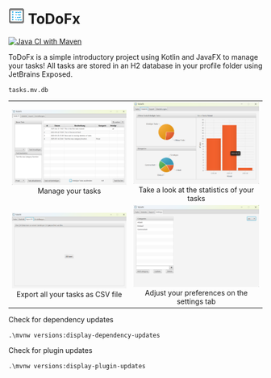 # ![AppLogo](./src/main/resources/com/github/ursteiner/todofx/appIcon.png) ToDoFx


[![Java CI with Maven](https://github.com/ursteiner/ToDoFx/actions/workflows/maven.yml/badge.svg)](https://github.com/ursteiner/ToDoFx/actions/workflows/maven.yml)


ToDoFx is a simple introductory project using Kotlin and JavaFX to manage your tasks!
All tasks are stored in an H2 database in your profile folder using JetBrains Exposed.
```
tasks.mv.db
```

<table>
    <tr>
        <td>
            <img alt="ScreenshotTasks" src="screenshots/Tasks.png">
            <br><center>Manage your tasks</center>
        </td>
        <td>
            <img alt="ScreenshotStatistic" src="screenshots/Statistic.png">
            <br><center>Take a look at the statistics of your tasks</center>
        </td>
    </tr>
    <tr>
        <td>
            <img alt="ScreenshotExport" src="screenshots/Export.png">
            <br><center>Export all your tasks as CSV file</center>
        </td>
        <td><img alt="ScreenshotSettings" src="screenshots/Settings.png">
            <br><center>Adjust your preferences on the settings tab</center>
        </td>
    </tr>
</table>

Check for dependency updates
```
.\mvnw versions:display-dependency-updates
```

Check for plugin updates
```
.\mvnw versions:display-plugin-updates
```

